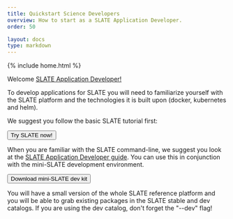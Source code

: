 ```yaml
---
title: Quickstart Science Developers
overview: How to start as a SLATE Application Developer.
order: 50

layout: docs
type: markdown
---
```

{% include home.html %}

Welcome [SLATE Application Developer!](http://slateci.io/docs/concepts/individual-roles/application-developer.html)

To develop applications for SLATE you will need to familiarize yourself with the SLATE platform and the technologies it is built upon (docker, kubernetes and helm).

We suggest you follow the basic SLATE tutorial first:

<div id="doc-call" class="container-fluid doc-call-container ">
    <div class="row doc-call-row">
        <div class="col-md-10 nofloat center-block">
            <div class="col-sm-9 text-center nofloat center-block">
                <a href="https://sandbox.slateci.io:5000"><button class="btn btn-slate">Try SLATE now!</button></a>    
            </div>
        </div>
    </div>
</div>

When you are familiar with the SLATE command-line, we suggest you look at the [SLATE Application Developer guide](http://slateci.io/docs/applications/development/overview.html). You can use this in conjunction with the mini-SLATE development environment.

<div id="doc-call" class="container-fluid doc-call-container ">
    <div class="row doc-call-row">
        <div class="col-md-10 nofloat center-block">
            <div class="col-sm-9 text-center nofloat center-block">
                <a href="https://github.com/slateci/minislate"><button class="btn btn-slate">Download mini-SLATE dev kit</button></a>    
            </div>
        </div>
    </div>
</div>

You will have a small version of the whole SLATE reference platform and you will be able to grab existing packages in the SLATE stable and dev catalogs.  If you are using the dev catalog, don't forget the "--dev" flag!
